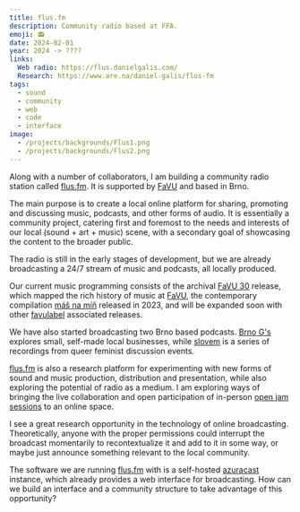 ```yaml
---
title: flus.fm
description: Community radio based at FFA.
emoji: 📻
date: 2024-02-01
year: 2024 -> ????
links:
  Web radio: https://flus.danielgalis.com/
  Research: https://www.are.na/daniel-galis/flus-fm
tags:
  - sound
  - community
  - web
  - code
  - interface
image:
  - /projects/backgrounds/Flus1.png
  - /projects/backgrounds/Flus2.png
---
```


Along with a number of collaborators, I am building a community radio station called [flus.fm](https://flus.fm). It is supported by [FaVU](https://www.favu.vut.cz/en/) and based in Brno.

The main purpose is to create a local online platform for sharing, promoting and discussing music, podcasts, and other forms of audio. It is essentially a community project, catering first and foremost to the needs and interests of our local (sound + art + music) scene, with a secondary goal of showcasing the content to the broader public.

The radio is still in the early stages of development, but we are already broadcasting a 24/7 stream of music and podcasts, all locally produced.

Our current music programming consists of the archival [FaVU 30](https://favulabel.bandcamp.com/album/favu-30) release, which mapped the rich history of music at [FaVU](https://www.favu.vut.cz/en/), the contemporary compilation [máš na míň](https://favulabel.bandcamp.com/album/m-na-m) released in 2023, and will be expanded soon with other [favulabel](https://favulabel.bandcamp.com) associated releases.

We have also started broadcasting two Brno based podcasts. [Brno G's](https://www.instagram.com/brno_gs/) explores small, self-made local businesses, while [slovem](https://www.instagram.com/jsme.slovem/) is a series of recordings from queer feminist discussion events.

[flus.fm](https://flus.fm) is also a research platform for experimenting with new forms of sound and music production, distribution and presentation, while also exploring the potential of radio as a medium. I am exploring ways of bringing the live collaboration and open participation of in-person [open jam sessions](https://purefucking.fun/pages/ojs.html) to an online space.

I see a great research opportunity in the technology of online broadcasting. Theoretically, anyone with the proper permissions could interrupt the broadcast momentarily to recontextualize it and add to it in some way, or maybe just announce something relevant to the local community.

The software we are running [flus.fm](https://flus.fm) with is a self-hosted [azuracast](https://azuracast.com) instance, which already provides a web interface for broadcasting. How can we build an interface and a community structure to take advantage of this opportunity?
